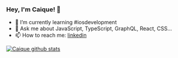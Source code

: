 ### Hey, I'm Caique! 👋

<!-- - 🔭 I’m currently working on @betrybe -->
- 🌱 I’m currently learning #iosdevelopment
- 💬 Ask me about JavaScript, TypeScript, GraphQL, React, CSS...
- 📫 How to reach me: [linkedin](https://www.linkedin.com/in/0xc41qu3/)

[![Caique github stats](https://github-readme-stats.vercel.app/api?username=0xc41qu3&hide_border=true&count_private=true&title_color=c9d1d9&custom_title=GitHub%20Stats&show_icons=true&text_color=c9d1d9&theme=dark)](https://github.com/0xc41qu3)

